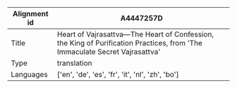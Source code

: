 |Alignment id | A4447257D
| --- | --- 
|Title | Heart of Vajrasattva—The Heart of Confession, the King of Purification Practices, from 'The Immaculate Secret Vajrasattva' 
|Type | translation
|Languages | ['en', 'de', 'es', 'fr', 'it', 'nl', 'zh', 'bo']